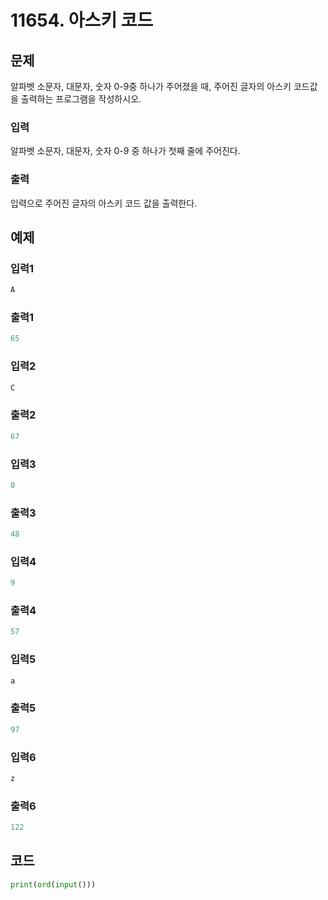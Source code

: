 # 11654. 아스키 코드



## 문제

알파벳 소문자, 대문자, 숫자 0-9중 하나가 주어졌을 때, 주어진 글자의 아스키 코드값을 출력하는 프로그램을 작성하시오.



### 입력

알파벳 소문자, 대문자, 숫자 0-9 중 하나가 첫째 줄에 주어진다.



### 출력

입력으로 주어진 글자의 아스키 코드 값을 출력한다.





## 예제

### 입력1

```python
A
```

### 출력1

```python
65
```



### 입력2

```python
C
```

### 출력2

```python
67
```



### 입력3

```python
0
```

### 출력3

```python
48
```



### 입력4

```python
9
```

### 출력4

```python
57
```



### 입력5

```python
a
```

### 출력5

```python
97
```



### 입력6

```python
z
```

### 출력6

```python
122
```





## 코드

```python
print(ord(input()))
```
